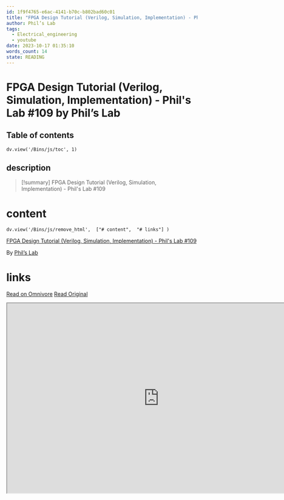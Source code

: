 ```yaml
---
id: 1f9f4765-e6ac-4141-b70c-b802bad60c01
title: "FPGA Design Tutorial (Verilog, Simulation, Implementation) - Phil's Lab #109"
author: Phil’s Lab
tags:
  - Electrical_engineering
  - youtube
date: 2023-10-17 01:35:10
words_count: 14
state: READING
---
```


# FPGA Design Tutorial (Verilog, Simulation, Implementation) - Phil's Lab #109 by Phil’s Lab
## Table of contents
```dataviewjs 
dv.view('/Bins/js/toc', 1) 
```


## description
>[!summary] 
> FPGA Design Tutorial (Verilog, Simulation, Implementation) - Phil's Lab #109


# content
```dataviewjs 
dv.view('/Bins/js/remove_html',  ["# content",  "# links"] ) 
```
[FPGA Design Tutorial (Verilog, Simulation, Implementation) - Phil's Lab #109](https://www.youtube.com/watch?v=msXKWn24TN4)

By [Phil’s Lab](https://www.youtube.com/@PhilsLab)



# links
[Read on Omnivore](https://omnivore.app/me/fpga-design-tutorial-verilog-simulation-implementation-phil-s-la-18b3aa0fb97)
[Read Original](https://www.youtube.com/watch?v=msXKWn24TN4)

<iframe src="https://www.youtube.com/watch?v=msXKWn24TN4"  width="800" height="500"></iframe>

